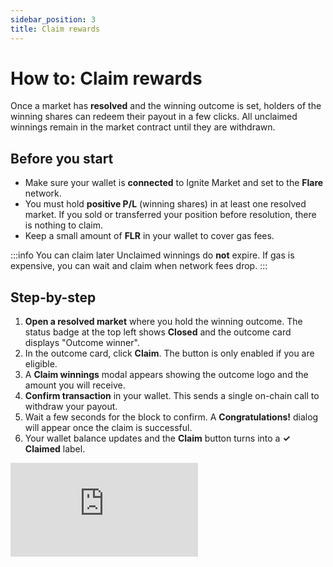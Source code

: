 ```yaml
---
sidebar_position: 3
title: Claim rewards
---
```


# How to: Claim rewards

Once a market has **resolved** and the winning outcome is set, holders of the winning shares can redeem their payout in a few clicks. All unclaimed winnings remain in the market contract until they are withdrawn.

## Before you start

- Make sure your wallet is **connected** to Ignite Market and set to the **Flare** network.
- You must hold **positive P/L** (winning shares) in at least one resolved market. If you sold or transferred your position before resolution, there is nothing to claim.
- Keep a small amount of **FLR** in your wallet to cover gas fees.

:::info You can claim later
Unclaimed winnings do **not** expire. If gas is expensive, you can wait and claim when network fees drop.
:::

## Step-by-step

1. **Open a resolved market** where you hold the winning outcome. The status badge at the top left shows **Closed** and the outcome card displays "Outcome winner".
2. In the outcome card, click **Claim**. The button is only enabled if you are eligible.
3. A **Claim winnings** modal appears showing the outcome logo and the amount you will receive.
4. **Confirm transaction** in your wallet. This sends a single on-chain call to withdraw your payout.
5. Wait a few seconds for the block to confirm. A **Congratulations!** dialog will appear once the claim is successful.
6. Your wallet balance updates and the **Claim** button turns into a **✓ Claimed** label.


<div style={{ position: 'relative', boxSizing: 'content-box', maxHeight: '80vh', width: '100%', aspectRatio: '1.8216318785578747', padding: '40px 0' }}>
  <!-- Replace the Supademo URL below once the walkthrough is recorded -->
  <iframe src="https://app.supademo.com/embed/cmcufs5do1zsc9st8q2w86ngw?embed_v=2" loading="lazy" title="Ignite Market ‑ Claim Rewards" allow="clipboard-write" frameborder="0" webkitallowfullscreen="true" mozallowfullscreen="true" allowfullscreen style={{ position: 'absolute', top: 0, left: 0, width: '100%', height: '100%' }}>
  </iframe>
</div>

